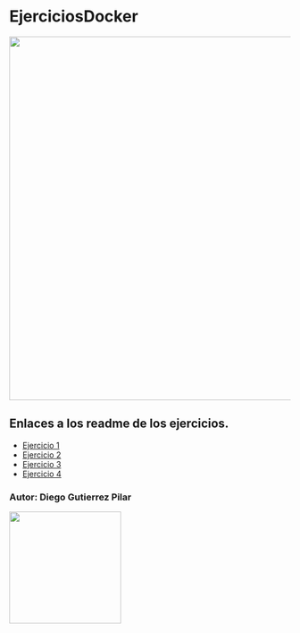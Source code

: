# EjerciciosDocker

<img width="650px" heigth="500px" src="https://www.muycomputerpro.com/wp-content/uploads/2018/07/docker.png">

## Enlaces a los readme de los ejercicios.


<ul>
  <li><a href="/Practica1/readme.md">Ejercicio 1</a></li>
  <li><a href="/Practica2/readme.md">Ejercicio 2</a></li>
   <li><a href="/Practica3/readme.md">Ejercicio 3</a></li>
    <li><a href="/Practica4/readme.md">Ejercicio 4</a></li>
</ul>


### Autor: Diego Gutierrez Pilar
<img width="200px" src="https://co2asturias.es/wp-content/uploads/2021/06/CIFP-sectores-industrial-servicios-logo.png">

